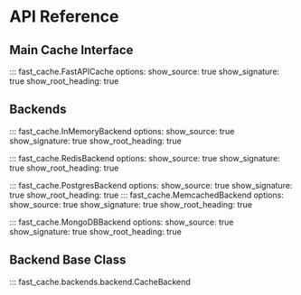 # API Reference

## Main Cache Interface

::: fast_cache.FastAPICache
    options:
      show_source: true
      show_signature: true
      show_root_heading: true

## Backends
::: fast_cache.InMemoryBackend
    options:
      show_source: true
      show_signature: true
      show_root_heading: true

::: fast_cache.RedisBackend
    options:
      show_source: true
      show_signature: true
      show_root_heading: true

::: fast_cache.PostgresBackend
    options:
      show_source: true
      show_signature: true
      show_root_heading: true
::: fast_cache.MemcachedBackend
    options:
      show_source: true
      show_signature: true
      show_root_heading: true


::: fast_cache.MongoDBBackend
    options:
      show_source: true
      show_signature: true
      show_root_heading: true

## Backend Base Class

::: fast_cache.backends.backend.CacheBackend